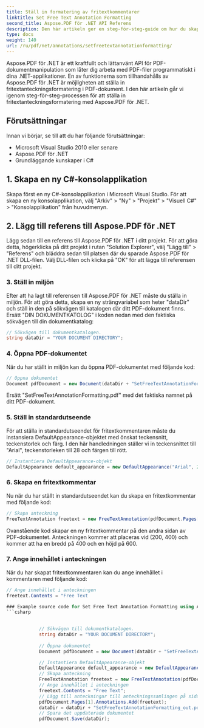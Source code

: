 ```yaml
---
title: Ställ in formatering av fritextkommentarer
linktitle: Set Free Text Annotation Formatting
second_title: Aspose.PDF för .NET API Referens
description: Den här artikeln ger en steg-för-steg-guide om hur du skapar en fritextkommentar och anger dess innehåll med Aspose.PDF för .NET
type: docs
weight: 140
url: /ru/pdf/net/annotations/setfreetextannotationformatting/
---
```


Aspose.PDF för .NET är ett kraftfullt och lättanvänt API för PDF-dokumentmanipulation som låter dig arbeta med PDF-filer programmatiskt i dina .NET-applikationer. En av funktionerna som tillhandahålls av Aspose.PDF för .NET är möjligheten att ställa in fritextanteckningsformatering i PDF-dokument. I den här artikeln går vi igenom steg-för-steg-processen för att ställa in fritextanteckningsformatering med Aspose.PDF för .NET.

## Förutsättningar

Innan vi börjar, se till att du har följande förutsättningar:

- Microsoft Visual Studio 2010 eller senare
- Aspose.PDF för .NET
- Grundläggande kunskaper i C#



## 1. Skapa en ny C#-konsolapplikation

Skapa först en ny C#-konsolapplikation i Microsoft Visual Studio. För att skapa en ny konsolapplikation, välj "Arkiv" > "Ny" > "Projekt" > "Visuell C#" > "Konsolapplikation" från huvudmenyn.

## 2. Lägg till referens till Aspose.PDF för .NET

Lägg sedan till en referens till Aspose.PDF för .NET i ditt projekt. För att göra detta, högerklicka på ditt projekt i rutan "Solution Explorer", välj "Lägg till" > "Referens" och bläddra sedan till platsen där du sparade Aspose.PDF för .NET DLL-filen. Välj DLL-filen och klicka på "OK" för att lägga till referensen till ditt projekt.

### 3. Ställ in miljön

Efter att ha lagt till referensen till Aspose.PDF för .NET måste du ställa in miljön. För att göra detta, skapa en ny strängvariabel som heter "dataDir" och ställ in den på sökvägen till katalogen där ditt PDF-dokument finns. Ersätt "DIN DOKUMENTKATOLOG" i koden nedan med den faktiska sökvägen till din dokumentkatalog:

```csharp
// Sökvägen till dokumentkatalogen.
string dataDir = "YOUR DOCUMENT DIRECTORY";
```

### 4. Öppna PDF-dokumentet

När du har ställt in miljön kan du öppna PDF-dokumentet med följande kod:

```csharp
// Öppna dokumentet
Document pdfDocument = new Document(dataDir + "SetFreeTextAnnotationFormatting.pdf");
```

Ersätt "SetFreeTextAnnotationFormatting.pdf" med det faktiska namnet på ditt PDF-dokument.

### 5. Ställ in standardutseende

För att ställa in standardutseendet för fritextkommentaren måste du instansiera DefaultAppearance-objektet med önskat teckensnitt, teckenstorlek och färg. I den här handledningen ställer vi in teckensnittet till "Arial", teckenstorleken till 28 och färgen till rött.

```csharp
// Instantiera DefaultAppearance-objekt
DefaultAppearance default_appearance = new DefaultAppearance("Arial", 28, System.Drawing.Color.Red);
```

### 6. Skapa en fritextkommentar

Nu när du har ställt in standardutseendet kan du skapa en fritextkommentar med följande kod:

```csharp
// Skapa anteckning
FreeTextAnnotation freetext = new FreeTextAnnotation(pdfDocument.Pages[1], new Aspose.Pdf.Rectangle(200, 400, 400, 600), default_appearance);
```

Ovanstående kod skapar en ny fritextkommentar på den andra sidan av PDF-dokumentet. Anteckningen kommer att placeras vid (200, 400) och kommer att ha en bredd på 400 och en höjd på 600.

### 7. Ange innehållet i anteckningen

När du har skapat fritextkommentaren kan du ange innehållet i kommentaren med följande kod:

```csharp
// Ange innehållet i anteckningen
freetext.Contents = "Free Text

### Example source code for Set Free Text Annotation Formatting using Aspose.PDF for .NET
```csharp

            
            // Sökvägen till dokumentkatalogen.
            string dataDir = "YOUR DOCUMENT DIRECTORY";
            
            // Öppna dokumentet
            Document pdfDocument = new Document(dataDir + "SetFreeTextAnnotationFormatting.pdf");

            // Instantiera DefaultAppearance-objekt
            DefaultAppearance default_appearance = new DefaultAppearance("Arial", 28, System.Drawing.Color.Red);
            // Skapa anteckning
            FreeTextAnnotation freetext = new FreeTextAnnotation(pdfDocument.Pages[1], new Aspose.Pdf.Rectangle(200, 400, 400, 600), default_appearance);
            // Ange innehållet i anteckningen
            freetext.Contents = "Free Text";
            // Lägg till anteckningar till anteckningssamlingen på sidan
            pdfDocument.Pages[1].Annotations.Add(freetext);
            dataDir = dataDir + "SetFreeTextAnnotationFormatting_out.pdf";
            // Spara det uppdaterade dokumentet
            pdfDocument.Save(dataDir);            
        
```
